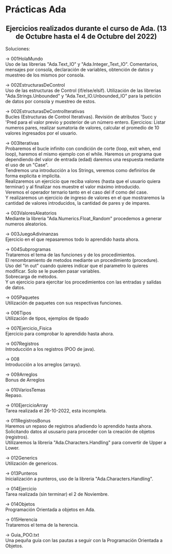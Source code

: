 # Prácticas Ada
<h2 align="center"> Ejercicios realizados durante el curso de Ada. (13 de Octubre hasta el 4 de Octubre del 2022) </h2>

Soluciones:

-> 001HolaMundo  
 Uso de las librerias "Ada.Text_IO" y "Ada.Integer_Text_IO". Comentarios, mensajes por consola, declaración de variables, obtención de datos y muestreo de los mismos por consola.

-> 002EstructurasDeControl  
Uso de las estructuras de Control (if/else/elsif).
Utilización de las librerias "Ada.Strings.Unbounded" y "Ada.Text_IO.Unbounded_IO" para la petición de datos por consola y muestreo de estos.

-> 002EstructurasDeControlIterativas  
Bucles (Estructuras de Control Iterativas). Revisión de atributos 'Succ y 'Pred para el valor previo y posterior de un número entero.
Ejercicios: Listar numeros pares, realizar sumatoria de valores, calcular el promedio de 10 valores ingresados por el usuario.

-> 003Iterativas  
Probaremos el bucle infinito con condición de corte (loop, exit when, end loop), haremos el mismo ejemplo con el while. Haremos un programa que dependiendo del valor de entrada (edad) daremos una respuesta mediante el uso de un "Case".   
Tendremos una introducción a los Strings, veremos como definirlos de forma explicita e implicita.  
Realizaremos un ejercicio que reciba valores (hasta que el usuario quiera terminar) y al finalizar nos muestre el valor máximo introducido.  
Veremos el operador ternario tanto en el caso del if como del case.  
Y realizaremos un ejercicio de ingreso de valores en el que mostraremos la cantidad de valores introducidos, la cantidad de pares y de impares.  

-> 003ValoresAleatorios  
Mediante la libreria "Ada.Numerics.Float_Random" procedemos a generar numeros aleatorios.

-> 003JuegoAdivinanzas  
Ejercicio en el que repasaremos todo lo aprendido hasta ahora.

-> 004Subprogramas  
Trataremos el tema de las funciones y de los procedimientos.  
El renombramiento de metodos mediante un procedimiento (procedure).  
Uso del "in out" cuando quieres indicar que el parametro lo quieres modificar. Solo se le pueden pasar variables.  
Sobrecarga de métodos.  
Y un ejercicio para ejercitar los procedimientos con las entradas y salidas de datos.  

-> 005Paquetes  
Utilización de paquetes con sus respectivas funciones.  

-> 006Tipos  
Utilización de tipos, ejemplos de tipado

-> 007Ejercicio_Fisica  
Ejercicio para comprobar lo aprendido hasta ahora.  

-> 007Registros  
Introducción a los registros (POO de java).

-> 008  
Introducción a los arreglos (arrays).

-> 009Arreglos  
Bonus de Arreglos

-> 010VariosTemas  
Repaso.


-> 010EjercicioArray  
Tarea realizada el 26-10-2022, esta incompleta.

-> 011RegistrosBonus  
Haremos un repaso de registros añadiendo lo aprendido hasta ahora. Solicitando datos al ususario para proceder con la creación de objetos (registros).  
Utilizaremos la libreria "Ada.Characters.Handling" para convertir de Upper a Lower.  

-> 012Generics  
Utilización de genericos.  

-> 013Punteros  
Inicialización a punteros, uso de la libreria "Ada.Characters.Handling".  

-> 014Ejercicio  
Tarea realizada (sin terminar) el 2 de Noviembre.  

-> 014Objetos  
Programación Orientada a objetos en Ada.

-> 015Herencia  
Trataremos el tema de la herencia.  

-> Guia_POO.txt  
Una pequña guía con las pautas a seguir con la Programación Orientada a Objetos.
